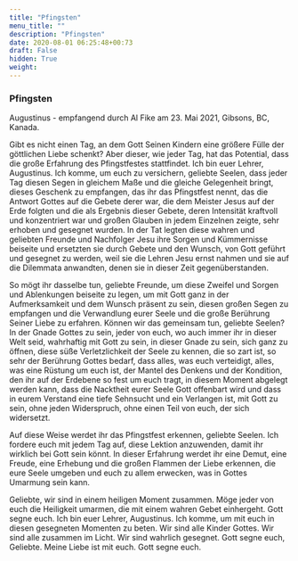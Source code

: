 ```yaml
---
title: "Pfingsten"
menu_title: ""
description: "Pfingsten"
date: 2020-08-01 06:25:48+00:73
draft: False
hidden: True
weight:
---
```

### Pfingsten

Augustinus - empfangend durch Al Fike am 23. Mai 2021, Gibsons, BC, Kanada.

Gibt es nicht einen Tag, an dem Gott Seinen Kindern eine größere Fülle der göttlichen Liebe schenkt? Aber dieser, wie jeder Tag, hat das Potential, dass die große Erfahrung des Pfingstfestes stattfindet. Ich bin euer Lehrer, Augustinus. Ich komme, um euch zu versichern, geliebte Seelen, dass jeder Tag diesen Segen in gleichem Maße und die gleiche Gelegenheit bringt, dieses Geschenk zu empfangen, das ihr das Pfingstfest nennt, das die Antwort Gottes auf die Gebete derer war, die dem Meister Jesus auf der Erde folgten und die als Ergebnis dieser Gebete, deren Intensität kraftvoll und konzentriert war und großen Glauben in jedem Einzelnen zeigte, sehr erhoben und gesegnet wurden. In der Tat legten diese wahren und geliebten Freunde und Nachfolger Jesu ihre Sorgen und Kümmernisse beiseite und ersetzten sie durch Gebete und den Wunsch, von Gott geführt und gesegnet zu werden, weil sie die Lehren Jesu ernst nahmen und sie auf die Dilemmata anwandten, denen sie in dieser Zeit gegenüberstanden.

So mögt ihr dasselbe tun, geliebte Freunde, um diese Zweifel und Sorgen und Ablenkungen beiseite zu legen, um mit Gott ganz in der Aufmerksamkeit und dem Wunsch präsent zu sein, diesen großen Segen zu empfangen und die Verwandlung eurer Seele und die große Berührung Seiner Liebe zu erfahren. Können wir das gemeinsam tun, geliebte Seelen? In der Gnade Gottes zu sein, jeder von euch, wo auch immer ihr in dieser Welt seid, wahrhaftig mit Gott zu sein, in dieser Gnade zu sein, sich ganz zu öffnen, diese süße Verletzlichkeit der Seele zu kennen, die so zart ist, so sehr der Berührung Gottes bedarf, dass alles, was euch verteidigt, alles, was eine Rüstung um euch ist, der Mantel des Denkens und der Kondition, den ihr auf der Erdebene so fest um euch tragt, in diesem Moment abgelegt werden kann, dass die Nacktheit eurer Seele Gott offenbart wird und dass in eurem Verstand eine tiefe Sehnsucht und ein Verlangen ist, mit Gott zu sein, ohne jeden Widerspruch, ohne einen Teil von euch, der sich widersetzt.

Auf diese Weise werdet ihr das Pfingstfest erkennen, geliebte Seelen. Ich fordere euch mit jedem Tag auf, diese Lektion anzuwenden, damit ihr wirklich bei Gott sein könnt. In dieser Erfahrung werdet ihr eine Demut, eine Freude, eine Erhebung und die großen Flammen der Liebe erkennen, die eure Seele umgeben und euch zu allem erwecken, was in Gottes Umarmung sein kann.

Geliebte, wir sind in einem heiligen Moment zusammen.  Möge jeder von euch die Heiligkeit umarmen, die mit einem wahren Gebet einhergeht.  Gott segne euch. Ich bin euer Lehrer, Augustinus. Ich komme, um mit euch in diesen gesegneten Momenten zu beten. Wir sind alle Kinder Gottes. Wir sind alle zusammen im Licht.  Wir sind wahrlich gesegnet. Gott segne euch, Geliebte. Meine Liebe ist mit euch. Gott segne euch.

